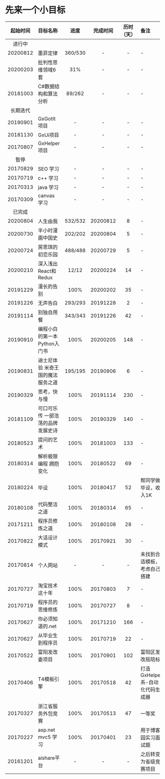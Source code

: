 # 先来一个小目标

|起始时间|目标名称|进度|完成时间|历时（天）|备注|
|:------:|:-----|:--:|:------:|:-------:|:--|
|进行中|
|20200812|墨菲定律|360/530|-|-|-|
|20200203|批判性思维领域6套|31%|-|-|-|
|20181003|C#数据结构和算法分析|89/262|-|-|-|
|长期迭代|
|20190901|GxGotIt项目|-|-|-|-|
|20181130|GxUi项目|-|-|-|-|
|20170807|GxHelper项目|-|-|-|-|
|暂停|
|20170829|SEO 学习|-|-|-|-|
|20170719|c++ 学习|-|-|-|-|
|20170313|java 学习|-|-|-|-|
|20170309|canvas 学习|-|-|-|-|
|已完成|
|20200804|人生由我|532/532|20200812|8|-|
|20200730|半小时漫画中国史|202/202|20200804|5|-|
|20200724|房思琪的初恋乐园|488/488|20200729|5|-|
|20200210|深入浅出React和Redux|12/12|20200224|14|-|
|20191229|漫长的告别|100%|20200202|35|-|
|20191226|无声告白|293/293|20191228|2|-|
|20191114|别独自用餐|343/343|20191226|42|-|
|20190910|编程小白的第一本Python入门书|100%|20200205|148|-|
|20190831|迪士尼体验 米奇王国的魔法服务之道|195/195|20190906|6|-|
|20190329|思考，快与慢|100%|20191114|230|-|
|20181109|可口可乐传 一部浩荡的品牌发展史诗|100%|20190329|140|-|
|20180523|提问的艺术|100%|20181003|133|-|
|20180314|解析极限编程 拥抱变化|100%|20180522|69|-|
|20180224|毕设|100%|20180417|52|帮同学做毕设，收入1K|
|20180108|代码整洁之道|100%|20180314|65|-|
|20171211|程序员修炼之道|100%|20180108|28|-|
|20170822|大话设计模式|100%|20170921|30|-|
|20170814|个人网站|-|-|-|未找到合适模板，考虑自己搭建|
|20170727|淘宝技术这十年|100%|20170803|7|-|
|20170719|程序员的思维修炼|100%|20170727|8|-|
|20170627|你必须知道的.net|100%|20171210|166|-|
|20170627|从毕业生到程序员|100%|20170719|22|-|
|20170522|富阳发改委项目|100%|20170901|102|富阳区发改局陪标|
|20170406|T4模板引擎|100%|20170518|42|打造GxHelper系-自动化代码生成器|
|20170327|浙江省服务外包竞赛|100%|20170513|47|一等奖|
|20170227|asp.net mvc5 学习|100%|20170401|23|用于博客园实习面试题|
|20161201|aishare平台|-|-|-|之后转变为省级竞赛项目|
